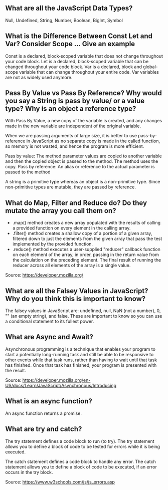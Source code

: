 ## What are all the JavaScript Data Types?
Null, Undefined, String, Number, Boolean, BigInt, Symbol

## What is the Difference Between Const Let and Var? Consider Scope ... Give an example
Const is a declared, block-scoped variable that does not change throughout your code block. Let is a declared, block-scoped variable that can be changed throughout your code block. Var is a declared, block and global-scope variable that can change throughout your entire code. Var variables are not as widely used anymore.

## Pass By Value vs Pass By Reference? Why would you say a String is pass by value/ or a value type? Why is an object a reference type?
With Pass By Value, a new copy of the variable is created, and any changes made in the new variable are independent of the original variable.

When we are passing arguments of large size, it is better to use pass-by-reference in JavaScript as no separate copy is made in the called function, so memory is not wasted, and hence the program is more efficient.

Pass by value: The method parameter values are copied to another variable and then the copied object is passed to the method. The method uses the copy. Pass by reference: An alias or reference to the actual parameter is passed to the method

A string is a primitive type whereas an object is a non-primitive type. Since non-primitive types are mutable, they are passed by reference.

## What do Map, Filter and Reduce do? Do they mutate the array you call them on?
* .map() method creates a new array populated with the results of calling a provided function on every element in the calling array.
* .filter() method creates a shallow copy of a portion of a given array, filtered down to just the elements from the given array that pass the test implemented by the provided function.
* .reduce() method executes a user-supplied "reducer" callback function on each element of the array, in order, passing in the return value from the calculation on the preceding element. The final result of running the reducer across all elements of the array is a single value.

Source: https://developer.mozilla.org/

## What are all the Falsey Values in JavaScript? Why do you think this is important to know?
The falsey values in JavaScript are: undefined, null, NaN (not a number), 0, "" (an empty string), and false. These are important to know so you can use a conditional statement to its fullest power.

## What are Async and Await?
Asynchronous programming is a technique that enables your program to start a potentially long-running task and still be able to be responsive to other events while that task runs, rather than having to wait until that task has finished. Once that task has finished, your program is presented with the result.

Source: https://developer.mozilla.org/en-US/docs/Learn/JavaScript/Asynchronous/Introducing

## What is an async function?

An async function returns a promise.

## What are try and catch?
The try statement defines a code block to run (to try).
The try statement allows you to define a block of code to be tested for errors while it is being executed.

The catch statement defines a code block to handle any error.
The catch statement allows you to define a block of code to be executed, if an error occurs in the try block.

Source: https://www.w3schools.com/js/js_errors.asp

